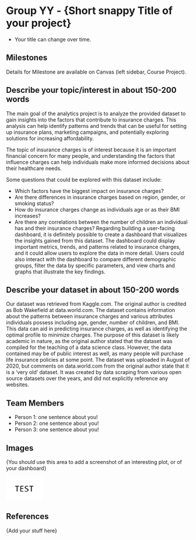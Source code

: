 # Group YY - {Short snappy Title of your project}

- Your title can change over time.

## Milestones

Details for Milestone are available on Canvas (left sidebar, Course Project).

## Describe your topic/interest in about 150-200 words

 The main goal of the analytics project is to analyze the provided dataset to gain insights into the factors that contribute to insurance charges. This analysis can help identify patterns and trends that can be useful for setting up insurance plans, marketing campaigns, and potentially exploring solutions for increasing affordability.

The topic of insurance charges is of interest because it is an important financial concern for many people, and understanding the factors that influence charges can help individuals make more informed decisions about their healthcare needs.

Some questions that could be explored with this dataset include:

- Which factors have the biggest impact on insurance charges?
- Are there differences in insurance charges based on region, gender, or smoking status?
- How do insurance charges change as individuals age or as their BMI increases?
- Are there any correlations between the number of children an individual has and their insurance charges?
Regarding building a user-facing dashboard, it is definitely possible to create a dashboard that visualizes the insights gained from this dataset. The dashboard could display important metrics, trends, and patterns related to insurance charges, and it could allow users to explore the data in more detail. Users could also interact with the dashboard to compare different demographic groups, filter the data by specific parameters, and view charts and graphs that illustrate the key findings.



## Describe your dataset in about 150-200 words

Our dataset was retrieved from Kaggle.com. The original author is credited as Bob Wakefield at data.world.com. The dataset contains information about the patterns between insurance charges and various attributes individuals possess including age, gender, number of children, and BMI. This data can aid in predicting insurance charges, as well as identifying the optimal profile to minimize charges. The purpose of this dataset is likely academic in nature, as the original author stated that the dataset was compiled for the teaching of a data science class. However, the data contained may be of public interest as well, as many people will purchase life insurance policies at some point. The dataset was uploaded in August of 2020, but comments on data.world.com from the original author state that it is a ‘very old’ dataset. It was created by data scraping from various open source datasets over the years, and did not explicitly reference any websites. 



## Team Members

- Person 1: one sentence about you!
- Person 2: one sentence about you!
- Person 3: one sentence about you!

## Images

{You should use this area to add a screenshot of an interesting plot, or of your dashboard}

<img src ="images/test.png" width="100px">

## References

{Add your stuff here}



